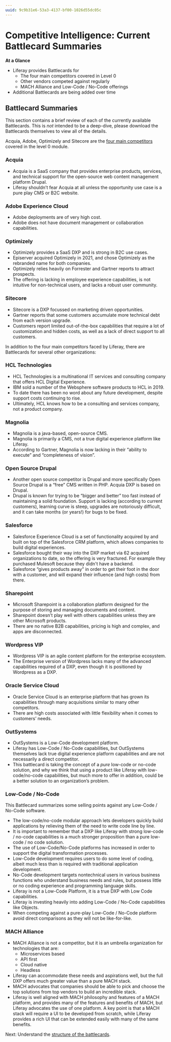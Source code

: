 ```yaml
---
uuid: 9c9b31e6-53a3-4137-bf00-1026d55dc05c
---
```


# Competitive Intelligence: Current Battlecard Summaries

**At a Glance**

* Liferay provides Battlecards for
  * The four main competitors covered in Level 0
  * Other vendors competed against regularly
  * MACH Alliance and Low-Code / No-Code offerings
* Additional Battlecards are being added over time

## Battlecard Summaries

This section contains a brief review of each of the currently available Battlecards. This is _not_ intended to be a deep-dive, please download the Battlecards themselves to view all of the details.

Acquia, Adobe, Optimizely and Sitecore are the [four main competitors](../../level-0/main-competitors-faced-by-liferay.md) covered in the level 0 module.

### Acquia

* Acquia is a SaaS company that provides enterprise products, services, and technical support for the open-source web content management platform Drupal.
* Liferay shouldn’t fear Acquia at all unless the opportunity use case is a pure play CMS or B2C website.

### Adobe Experience Cloud

* Adobe deployments are of very high cost.
* Adobe does not have document management or collaboration capabilities.

### Optimizely

* Optimizely provides a SaaS DXP and is strong in B2C use cases.
* Episerver acquired Optimizely in 2021, and chose Optimizely as the rebranded name for both companies.
* Optimizely relies heavily on Forrester and Gartner reports to attract prospects.
* The offering is lacking in employee experience capabilities, is not intuitive for non-technical users, and lacks a robust user community.

### Sitecore

* Sitecore is a DXP focussed on marketing driven opportunities.
* Gartner reports that some customers accumulate more technical debt from each version upgrade.
* Customers report limited out-of-the-box capabilities that require a lot of customization and hidden costs, as well as a lack of direct support to all customers.

In addition to the four main competitors faced by Liferay, there are Battlecards for several other organizations:

### HCL Technologies

* HCL Technologies is a multinational IT services and consulting company that offers HCL Digital Experience.
* IBM sold a number of the Websphere software products to HCL in 2019.
* To date there has been no word about any future development, despite support costs continuing to rise.
* Ultimately, HCL knows how to be a consulting and services company, not a product company.

### Magnolia

* Magnolia is a java-based, open-source CMS.
* Magnolia is primarily a CMS, not a true digital experience platform like Liferay.
* According to Gartner, Magnolia is now lacking in their “ability to execute” and “completeness of vision”.

### Open Source Drupal

* Another open source competitor is Drupal and more specifically Open Source Drupal is a “free” CMS written in PHP. Acquia DXP is based on Drupal.
* Drupal is known for trying to be “bigger and better” too fast instead of maintaining a solid foundation. Support is lacking (according to current customers), learning curve is steep, upgrades are notoriously difficult, and it can take months (or years!) for bugs to be fixed.

### Salesforce

* Salesforce Experience Cloud is a set of functionality acquired by and built on top of the Salesforce CRM platform, which allows companies to build digital experiences.
* Salesforce bought their way into the DXP market via 62 acquired organizations to date, so the offering is very fractured. For example they purchased Mulesoft because they didn't have a backend.
* Salesforce “gives products away” in order to get their foot in the door with a customer, and will expand their influence (and high costs) from there.

### Sharepoint

* Microsoft Sharepoint is a collaboration platform designed for the purpose of storing and managing documents and content. 
* Sharepoint doesn’t play well with others capabilities unless they are other Microsoft products. 
* There are no native B2B capabilities, pricing is high and complex, and apps are disconnected.

### Wordpress VIP

* Wordpress VIP is an agile content platform for the enterprise ecosystem.
* The Enterprise version of Wordpress lacks many of the advanced capabilities required of a DXP, even though it is positioned by Wordpress as a DXP.

### Oracle Service Cloud

* Oracle Service Cloud is an enterprise platform that has grown its capabilities through many acquisitions similar to many other competitors.
* There are high costs associated with little flexibility when it comes to customers’ needs.

### OutSystems

* OutSystems is a Low-Code development platform.
* Liferay has Low-Code / No-Code capabilities, but OutSystems themselves lack true digital experience platform capabilities and are not necessarily a direct competitor.
* This battlecard is taking the concept of a _pure_ low-code or no-code solution, and why we think that using a product like Liferay with low-code/no-code capabilities, but much more to offer in addition, could be a better solution to an organization’s problem.

### Low-Code / No-Code

This Battlecard summarizes some selling points against any Low-Code / No-Code software.

* The low-code/no-code modular approach lets developers quickly build applications by relieving them of the need to write code line by line. 
* It is important to remember that a DXP like Liferay with strong low-code / no-code capabilities is a much stronger proposition than a pure low-code / no code solution.
* The use of Low-Code/No-Code platforms has increased in order to support the digital transformation processes. 
* Low-Code development requires users to do some level of coding, albeit much less than is required with traditional application development. 
* No-Code development targets nontechnical users in various business functions who understand business needs and rules, but possess little or no coding experience and programming language skills. 
* Liferay is not a Low-Code Platform, it is a true DXP with Low Code capabilities.
* Liferay is investing heavily into adding Low-Code / No-Code capabilities like Objects.
* When competing against a pure-play Low-Code / No-Code platform avoid direct comparisons as they will not be like-for-like.

### MACH Alliance

* MACH Alliance is not a competitor, but it is an umbrella organization for technologies that are:
  * Microservices based
  * API first
  * Cloud native
  * Headless
* Liferay can accommodate these needs and aspirations well, but the full DXP offers much greater value than a pure MACH stack.
* MACH advocates that companies should be able to pick and choose the top solutions from top vendors to build an incredible stack.
* Liferay is well aligned with MACH philosophy and features of a MACH platform, and provides many of the features and benefits of MACH, but Liferay advocates the use of one platform. A key point is that a MACH stack will require a UI to be developed from scratch, while Liferay provides a rich UI that can be extended easily with many of the same benefits.

Next: Understand the [structure of the battlecards](./battlecard-format.md).
